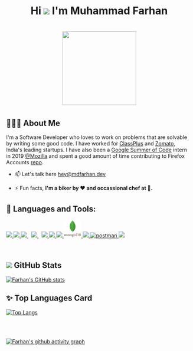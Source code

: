 ### <h1 align="center">Hi <img src="https://raw.githubusercontent.com/MartinHeinz/MartinHeinz/master/wave.gif" width="30px"> I'm Muhammad Farhan</h1>

<h1 align="center"><a href="#"><img width="200" height="200" src="https://i.imgur.com/799y5A3.png"/></a></h1>

## 🙋🏻‍♂️ About Me

I'm a Software Developer who loves to work on problems that are solvable by writing some good code. I have worked for [ClassPlus](https://classplusapp.com/aboutus.html) and [Zomato](https://zomato.com), India's leading startups. I have also been a [Google Summer of Code](https://summerofcode.withgoogle.com/archive/2019/projects/5102437638078464) intern in 2019 [@Mozilla](https://github.com/mozilla) and spent a good amount of time contributing to Firefox Accounts [repo](https://github.com/mozilla/fxa/commits/main?author=farhan787).

- 📫 Let's talk here [hey@mdfarhan.dev](mailto:hey@mdfarhan.dev)

- ⚡ Fun facts, **I'm a biker by ❤️ and occassional chef at 🏡.**


## 🚀 Languages and Tools:

<p align="left"> 
    <a href="https://developer.mozilla.org/en-US/docs/Web/JavaScript" target="_blank"> <img src="https://img.icons8.com/color/48/000000/javascript.png"/> </a> 
    <a href="https://go.dev" target="_blank"> <img src="https://img.icons8.com/color/48/000000/golang.png"/> </a> 
    <a style="padding-right:8px;" href="https://nodejs.org" target="_blank"> <img src="https://img.icons8.com/color/48/000000/nodejs.png"/> </a> 
    <a style="padding-right:8px;" href="https://reactjs.org" target="_blank"> <img src="https://img.icons8.com/office/48/000000/react.png"/> </a> 
    <a href="https://www.w3.org/html/" target="_blank"> <img src="https://img.icons8.com/color/48/000000/html-5.png"/> </a> 
    <a href="https://www.w3schools.com/css/" target="_blank"> <img src="https://img.icons8.com/color/48/000000/css3.png"/> </a> 
    <a href="https://getbootstrap.com" target="_blank"> <img src="https://img.icons8.com/color/48/000000/bootstrap.png"/> </a> 
    <a href="https://www.mongodb.com/" target="_blank"> <img src="https://raw.githubusercontent.com/devicons/devicon/master/icons/mongodb/mongodb-original-wordmark.svg" alt="mongodb" width="48" height="48"/> </a> 
    <a href="https://www.mysql.com/" target="_blank"> <img src="https://img.icons8.com/fluency/40/000000/mysql-logo.png"/> </a> 
    <a href="https://postman.com" target="_blank"> <img src="https://www.vectorlogo.zone/logos/getpostman/getpostman-icon.svg" alt="postman" width="45" height="45"/> </a>   
    <a href="https://git-scm.com/" target="_blank"> <img src="https://img.icons8.com/color/48/000000/git.png"/> </a>
</p>

<br/>

## <img src="https://img.icons8.com/bubbles/50/000000/github.png"/> GitHub Stats

[![Farhan's GitHub stats](https://github-readme-stats.vercel.app/api?username=farhan787&hide=prs&count_private=true&show_icons=true&theme=radical)](https://github.com/farhan787/github-readme-stats)

## ✨ Top Languages Card

[![Top Langs](https://github-readme-stats.vercel.app/api/top-langs/?username=farhan787&layout=compact&theme=radical)](https://github.com/farhan787/github-readme-stats)

<br/>
<br/>

[![Farhan's github activity graph](https://activity-graph.herokuapp.com/graph?username=farhan787&theme=react-dark)](https://github.com/ashutosh00710/github-readme-activity-graph)

<br/>
<br/>

<!-- ## Connect with me:
## ❤ Views and Followers
<a href="https://github.com/farhan787?tab=followers"><img src="https://img.shields.io/github/followers/farhan787?label=Followers&style=social" alt="GitHub Badge"></a>

![GitHub Views](https://komarev.com/ghpvc/?username=natterstefan&color=FAC151)

![](https://komarev.com/ghpvc/?username=farhan&color=green)

![Visitor Count](https://profile-counter.glitch.me/{farhan787}/count.svg)

<!-- <a href="https://github.com/farhan787/github-profile-views-counter">
    <img src="https://komarev.com/ghpvc/?username=farhan787">
</a>
<a href="https://github.com/farhan787?tab=followers"><img src="https://img.shields.io/github/followers/farhan787?label=Followers&style=social" alt="GitHub Badge"></a> -->


<!-- # buy-me-a-coffee
Liked some of my work? Buy me a coffee 😜

<a href="https://www.buymeacoffee.com/farhan787" target="_blank"><img src="https://bmc-cdn.nyc3.digitaloceanspaces.com/BMC-button-images/custom_images/orange_img.png" alt="Buy Me A Coffee" style="height: auto !important;width: auto !important;" ></a> -->





<!-- 
**farhan787/farhan787** is a ✨ _special_ ✨ repository because its `README.md` (this file) appears on your GitHub profile.

Here are some ideas to get you started:

- 🔭 I’m currently working on ...
- 🌱 I’m currently learning ...
- 👯 I’m looking to collaborate on ...
- 🤔 I’m looking for help with ...
- 💬 Ask me about ...
- 📫 How to reach me: ...
- 😄 Pronouns: ...
- ⚡ Fun fact: ...
 -->
